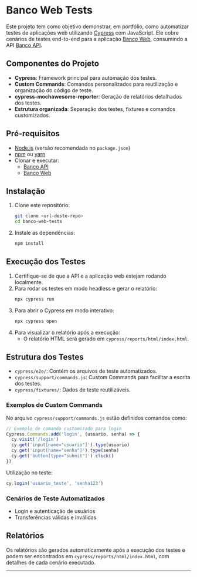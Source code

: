 # Banco Web Tests

Este projeto tem como objetivo demonstrar, em portfólio, como automatizar testes de aplicações web utilizando [Cypress](https://www.cypress.io/) com JavaScript. Ele cobre cenários de testes end-to-end para a aplicação [Banco Web](https://github.com/juliodelimas/banco-web), consumindo a API [Banco API](https://github.com/juliodelimas/banco-api).

## Componentes do Projeto

- **Cypress**: Framework principal para automação dos testes.
- **Custom Commands**: Comandos personalizados para reutilização e organização do código de teste.
- **cypress-mochawesome-reporter**: Geração de relatórios detalhados dos testes.
- **Estrutura organizada**: Separação dos testes, fixtures e comandos customizados.

## Pré-requisitos

- [Node.js](https://nodejs.org/) (versão recomendada no `package.json`)
- [npm](https://www.npmjs.com/) ou [yarn](https://yarnpkg.com/)
- Clonar e executar:
  - [Banco API](https://github.com/juliodelimas/banco-api)
  - [Banco Web](https://github.com/juliodelimas/banco-web)

## Instalação

1. Clone este repositório:
   ```sh
   git clone <url-deste-repo>
   cd banco-web-tests
   ```
2. Instale as dependências:
   ```sh
   npm install
   ```

## Execução dos Testes

1. Certifique-se de que a API e a aplicação web estejam rodando localmente.
2. Para rodar os testes em modo headless e gerar o relatório:
   ```sh
   npx cypress run
   ```
3. Para abrir o Cypress em modo interativo:
   ```sh
   npx cypress open
   ```
4. Para visualizar o relatório após a execução:
   - O relatório HTML será gerado em `cypress/reports/html/index.html`.

## Estrutura dos Testes

- `cypress/e2e/`: Contém os arquivos de teste automatizados.
- `cypress/support/commands.js`: Custom Commands para facilitar a escrita dos testes.
- `cypress/fixtures/`: Dados de teste reutilizáveis.

### Exemplos de Custom Commands

No arquivo `cypress/support/commands.js` estão definidos comandos como:

```javascript
// Exemplo de comando customizado para login
Cypress.Commands.add('login', (usuario, senha) => {
  cy.visit('/login')
  cy.get('input[name="usuario"]').type(usuario)
  cy.get('input[name="senha"]').type(senha)
  cy.get('button[type="submit"]').click()
})
```

Utilização no teste:
```javascript
cy.login('usuario_teste', 'senha123')
```

### Cenários de Teste Automatizados

- Login e autenticação de usuários
- Transferências válidas e inválidas

## Relatórios

Os relatórios são gerados automaticamente após a execução dos testes e podem ser encontrados em `cypress/reports/html/index.html`, com detalhes de cada cenário executado.

---